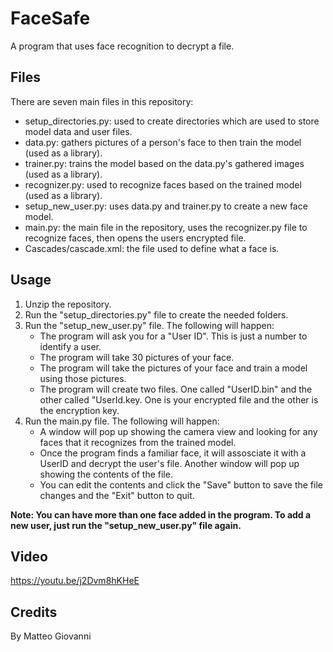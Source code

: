 # FaceSafe
A program that uses face recognition to decrypt a file.

## Files
There are seven main files in this repository:
- setup_directories.py: used to create directories which are used to store model data and user files.
- data.py: gathers pictures of a person's face to then train the model (used as a library).
- trainer.py: trains the model based on the data.py's gathered images (used as a library).
- recognizer.py: used to recognize faces based on the trained model (used as a library).
- setup_new_user.py: uses data.py and trainer.py to create a new face model.
- main.py: the main file in the repository, uses the recognizer.py file to recognize faces, then opens the users encrypted file.
- Cascades/cascade.xml: the file used to define what a face is.

## Usage
1. Unzip the repository.
2. Run the "setup_directories.py" file to create the needed folders.
3. Run the "setup_new_user.py" file. The following will happen:
   - The program will ask you for a "User ID". This is just a number to identify a user.
   - The program will take 30 pictures of your face.
   - The program will take the pictures of your face and train a model using those pictures.
   - The program will create two files. One called "UserID.bin" and the other called "UserId.key. One is your encrypted file and the other is the encryption key.
4. Run the main.py file. The following will happen:
   - A window will pop up showing the camera view and looking for any faces that it recognizes from the trained model.
   - Once the program finds a familiar face, it will assosciate it with a UserID and decrypt the user's file. Another window will pop up showing the contents of the file.
   - You can edit the contents and click the "Save" button to save the file changes and the "Exit" button to quit.

**Note: You can have more than one face added in the program. To add a new user, just run the "setup_new_user.py" file again.**

## Video
https://youtu.be/j2Dvm8hKHeE
## Credits
By Matteo Giovanni
